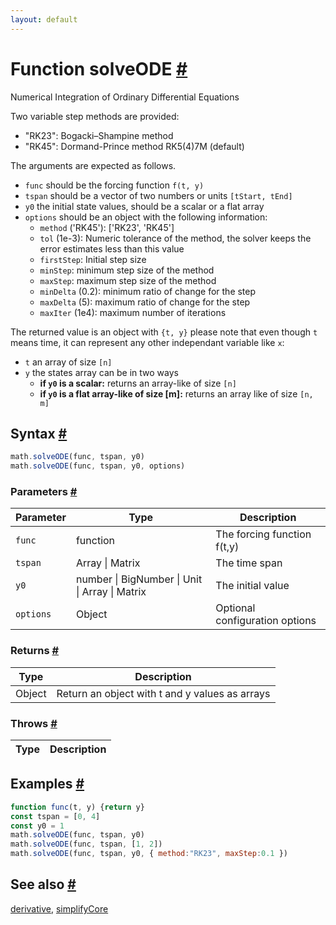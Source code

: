 ```yaml
---
layout: default
---
```


<!-- Note: This file is automatically generated from source code comments. Changes made in this file will be overridden. -->

<h1 id="function-solveode">Function solveODE <a href="#function-solveode" title="Permalink">#</a></h1>

Numerical Integration of Ordinary Differential Equations

Two variable step methods are provided:
- "RK23": Bogacki–Shampine method
- "RK45": Dormand-Prince method RK5(4)7M (default)

The arguments are expected as follows.

- `func` should be the forcing function `f(t, y)`
- `tspan` should be a vector of two numbers or units `[tStart, tEnd]`
- `y0` the initial state values, should be a scalar or a flat array
- `options` should be an object with the following information:
  - `method` ('RK45'): ['RK23', 'RK45']
  - `tol` (1e-3): Numeric tolerance of the method, the solver keeps the error estimates less than this value
  - `firstStep`: Initial step size
  - `minStep`: minimum step size of the method
  - `maxStep`: maximum step size of the method
  - `minDelta` (0.2): minimum ratio of change for the step
  - `maxDelta` (5): maximum ratio of change for the step
  - `maxIter` (1e4): maximum number of iterations

The returned value is an object with `{t, y}` please note that even though `t` means time, it can represent any other independant variable like `x`:
- `t` an array of size `[n]`
- `y` the states array can be in two ways
  - **if `y0` is a scalar:** returns an array-like of size `[n]`
  - **if `y0` is a flat array-like of size [m]:** returns an array like of size `[n, m]`


<h2 id="syntax">Syntax <a href="#syntax" title="Permalink">#</a></h2>

```js
math.solveODE(func, tspan, y0)
math.solveODE(func, tspan, y0, options)
```

<h3 id="parameters">Parameters <a href="#parameters" title="Permalink">#</a></h3>

Parameter | Type | Description
--------- | ---- | -----------
`func` | function | The forcing function f(t,y)
`tspan` | Array &#124; Matrix | The time span
`y0` | number &#124; BigNumber &#124; Unit &#124; Array &#124; Matrix | The initial value
`options` | Object | Optional configuration options

<h3 id="returns">Returns <a href="#returns" title="Permalink">#</a></h3>

Type | Description
---- | -----------
Object | Return an object with t and y values as arrays


<h3 id="throws">Throws <a href="#throws" title="Permalink">#</a></h3>

Type | Description
---- | -----------


<h2 id="examples">Examples <a href="#examples" title="Permalink">#</a></h2>

```js
function func(t, y) {return y}
const tspan = [0, 4]
const y0 = 1
math.solveODE(func, tspan, y0)
math.solveODE(func, tspan, [1, 2])
math.solveODE(func, tspan, y0, { method:"RK23", maxStep:0.1 })
```


<h2 id="see-also">See also <a href="#see-also" title="Permalink">#</a></h2>

[derivative](derivative.html),
[simplifyCore](simplifyCore.html)
